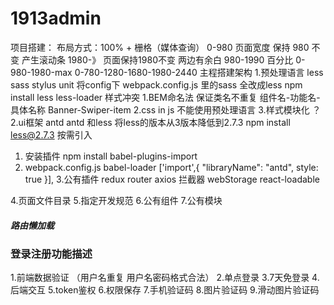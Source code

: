 # 1913admin
项目搭建：
布局方式：100% + 栅格（媒体查询）
0-980 页面宽度 保持 980 不变 产生滚动条
1980-》 页面保持1980不变  两边有余白
980-1990 百分比
0-980-1980-max
0-780-1280-1680-1980-2440 
主程搭建架构
1.预处理语言 less sass stylus  unit
   将config下 webpack.config.js 里的sass 全改成less
   npm install less  less-loader
   样式冲突
   1.BEM命名法 保证类名不重复  组件名-功能名-具体名称  Banner-Swiper-item
   2.css in js  不能使用预处理语言
   3.样式模块化 ？
2.ui框架
  antd
  antd 和less 
  将less的版本从3版本降低到2.7.3  npm install less@2.7.3
  按需引入
  1. 安装插件 npm  install babel-plugins-import
  2. webpack.config.js babel-loader ['import',{ "libraryName": "antd", style: true }],
3.公有插件
  redux
  router
  axios 拦截器
  webStorage
  react-loadable

4.页面文件目录
5.指定开发规范
6.公有组件
7.公有模块

##### 路由懒加载


### 登录注册功能描述
1.前端数据验证 （用户名重复 用户名密码格式合法）
2.单点登录
3.7天免登录
4.后端交互
5.token鉴权 
6.权限保存
7.手机验证码
8.图片验证码 
9.滑动图片验证码